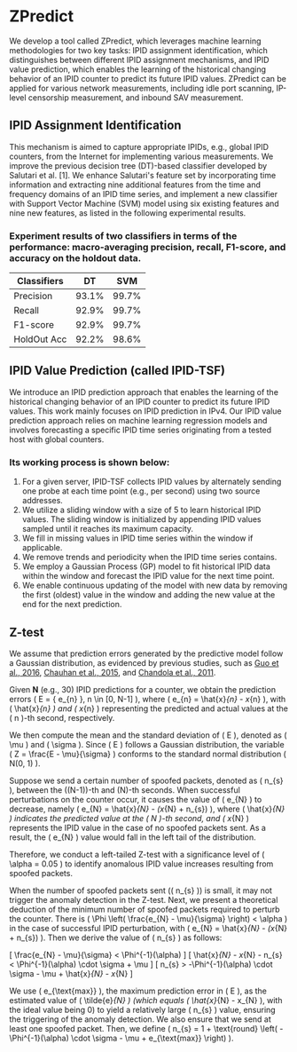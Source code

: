 # ZPredict
We develop a tool called ZPredict, which leverages machine learning methodologies for two key tasks: IPID assignment identification, which distinguishes between different IPID assignment mechanisms, and IPID value prediction, which enables the learning of the historical changing behavior of an IPID counter to predict its future IPID values.
ZPredict can be applied for various network measurements, including idle port scanning, IP-level censorship measurement, and inbound SAV measurement.

## IPID Assignment Identification
This mechanism is aimed to capture appropriate IPIDs, e.g., global IPID counters, from the Internet for implementing various measurements.
We improve the previous decision tree (DT)-based classifier developed by Salutari et al. [1].
We enhance Salutari's feature set by incorporating time information and extracting nine additional features from the time and frequency domains of an IPID time series, and implement a new classifier with Support Vector Machine (SVM) model using six existing features and nine new features, as listed in the following experimental results.

### Experiment results of two classifiers in terms of the performance: macro-averaging precision, recall, F1-score, and accuracy on the holdout data.

|     Classifiers     | DT         | SVM        |
|--------------------|-----------------|----------------|
| Precision       |    93.1%   | 99.7%           |
| Recall      | 92.9%      | 99.7%           |
| F1-score      | 92.9%         | 99.7%           |
| HoldOut Acc      | 92.2%         | 98.6%           |



## IPID Value Prediction (called IPID-TSF)
We introduce an IPID prediction approach that enables the learning of the historical changing behavior of an IPID counter to predict its future IPID values. This work mainly focuses on IPID prediction in IPv4.
Our IPID value prediction approach relies on machine learning regression models and involves forecasting a specific IPID time series originating from a tested host with global counters.

### Its working process is shown below:

1. For a given server, IPID-TSF collects IPID values by alternately sending one probe at each time point (e.g., per second) using two source addresses.
2. We utilize a sliding window with a size of 5 to learn historical IPID values. The sliding window is initialized by appending IPID values sampled until it reaches its maximum capacity.
3. We fill in missing values in IPID time series within the window if applicable.
4. We remove trends and periodicity when the IPID time series contains.
5. We employ a Gaussian Process (GP) model to fit historical IPID data within the window and forecast the IPID value for the next time point.
6. We enable continuous updating of the model with new data by removing the first (oldest) value in the window and adding the new value at the end for the next prediction.

## Z-test
We assume that prediction errors generated by the predictive model follow a Gaussian distribution, as evidenced by previous studies, such as [Guo et al., 2016](https://example.com/guo2016robust), [Chauhan et al., 2015](https://example.com/chauhan2015anomaly), and [Chandola et al., 2011](https://example.com/chandola2011gaussian).

Given **N** (e.g., 30) IPID predictions for a counter, we obtain the prediction errors \( E = \{ e_{n} \}, n \in [0, N-1] \), where \( e_{n} = \hat{x}_{n} - x_{n} \), with \( \hat{x}_{n} \) and \( x_{n} \) representing the predicted and actual values at the \( n \)-th second, respectively.

We then compute the mean and the standard deviation of \( E \), denoted as \( \mu \) and \( \sigma \). Since \( E \) follows a Gaussian distribution, the variable \( Z = \frac{E - \mu}{\sigma} \) conforms to the standard normal distribution \( N(0, 1) \).

Suppose we send a certain number of spoofed packets, denoted as \( n_{s} \), between the \((N-1)\)-th and \(N\)-th seconds. When successful perturbations on the counter occur, it causes the value of \( e_{N} \) to decrease, namely \( e_{N} = \hat{x}_{N} - (x_{N} + n_{s}) \), where \( \hat{x}_{N} \) indicates the predicted value at the \( N \)-th second, and \( x_{N} \) represents the IPID value in the case of no spoofed packets sent. As a result, the \( e_{N} \) value would fall in the left tail of the distribution.

Therefore, we conduct a left-tailed Z-test with a significance level of \( \alpha = 0.05 \) to identify anomalous IPID value increases resulting from spoofed packets.

When the number of spoofed packets sent (\( n_{s} \)) is small, it may not trigger the anomaly detection in the Z-test. Next, we present a theoretical deduction of the minimum number of spoofed packets required to perturb the counter. There is \( \Phi \left( \frac{e_{N} - \mu}{\sigma} \right) < \alpha \) in the case of successful IPID perturbation, with \( e_{N} = \hat{x}_{N} - (x_{N} + n_{s}) \). Then we derive the value of \( n_{s} \) as follows:

\[
\frac{e_{N} - \mu}{\sigma} < \Phi^{-1}(\alpha)
\]
\[
\hat{x}_{N} - x_{N} - n_{s} < \Phi^{-1}(\alpha) \cdot \sigma + \mu
\]
\[
n_{s} > -\Phi^{-1}(\alpha) \cdot \sigma - \mu + \hat{x}_{N} - x_{N}
\]

We use \( e_{\text{max}} \), the maximum prediction error in \( E \), as the estimated value of \( \tilde{e}_{N} \) (which equals \( \hat{x}_{N} - x_{N} \), with the ideal value being 0) to yield a relatively large \( n_{s} \) value, ensuring the triggering of the anomaly detection. We also ensure that we send at least one spoofed packet. Then, we define \( n_{s} = 1 + \text{round} \left( -\Phi^{-1}(\alpha) \cdot \sigma - \mu + e_{\text{max}} \right) \).


